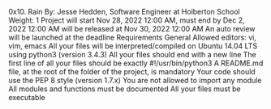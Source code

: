0x10. Rain
 By: Jesse Hedden, Software Engineer at Holberton School
 Weight: 1
 Project will start Nov 28, 2022 12:00 AM, must end by Dec 2, 2022 12:00 AM
 will be released at Nov 30, 2022 12:00 AM
 An auto review will be launched at the deadline
Requirements
General
Allowed editors: vi, vim, emacs
All your files will be interpreted/compiled on Ubuntu 14.04 LTS using python3 (version 3.4.3)
All your files should end with a new line
The first line of all your files should be exactly #!/usr/bin/python3
A README.md file, at the root of the folder of the project, is mandatory
Your code should use the PEP 8 style (version 1.7.x)
You are not allowed to import any module
All modules and functions must be documented
All your files must be executable
